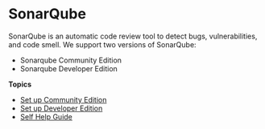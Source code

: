 # SonarQube

SonarQube is an automatic code review tool to detect bugs, vulnerabilities, and code smell. We support two versions of SonarQube:
- Sonarqube Community Edition
- Sonarqube Developer Edition

<!-- CODEX-53275 (PORTAL-2287) -->

<!--By default, SonarQube Community edition is available with all the tier subscription (except for Starter tier). If you need the Developer edition, you must buy the [add-on of additional languages](https://www.developer.tech.gov.sg/products/categories/devops/ship-hats/subscription.html). With the additional languages add-on purchased, as the Subscription Administrator (SA) or Project Administrator (PA), you will have the flexibility to create SonarQube applications from both the Community and Developer editions.

|**Subscription Package**|**Add-ons**|**SonarQube Instance**|
|---|---|---|  
|Starter|None|None|
|Starter|Basic languages|Community|
|Starter|Basic languages + Additional languages|Developer + Community|
|All other Packages except Starter|None|Community|
|All other Packages except Starter|Additional languages|Developer + Community|

As an SA, after you have bought the Additional languages add-on, you cannot remove the add-on if your subscription still has SonarQube applications in the Developer edition. You will need to remove all the SonarQube applications in the Developer edition before you can downgrade and remove the add-on. -->

**Topics**  

- [Set up Community Edition](sonarqube-set-up-community-edition)
- [Set up Developer Edition](sonarqube-set-up-developer-edition)
- [Self Help Guide](sonarqube-self-help-guide)
